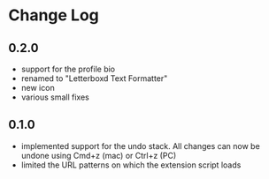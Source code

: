# Change Log

## 0.2.0
- support for the profile bio
- renamed to "Letterboxd Text Formatter"
- new icon
- various small fixes

## 0.1.0
- implemented support for the undo stack. All changes can now be undone using Cmd+z (mac) or Ctrl+z (PC)
- limited the URL patterns on which the extension script loads